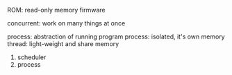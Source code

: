 ROM: read-only memory
firmware

concurrent: work on many things at once

process: abstraction of running program
process: isolated, it's own memory
thread: light-weight and share memory


1. scheduler
2. process
